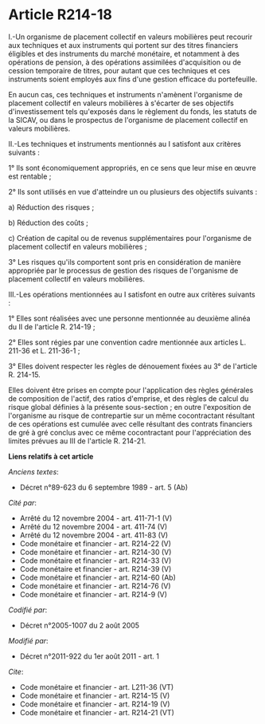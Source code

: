 # Article R214-18

I.-Un organisme de placement collectif en valeurs mobilières peut recourir aux techniques et aux instruments qui portent sur
des titres financiers éligibles et des instruments du marché monétaire, et notamment à des opérations de pension, à des
opérations assimilées d'acquisition ou de cession temporaire de titres, pour autant que ces techniques et ces instruments
soient employés aux fins d'une gestion efficace du portefeuille. 

En aucun cas, ces techniques et instruments n'amènent l'organisme de placement collectif en valeurs mobilières à s'écarter de
ses objectifs d'investissement tels qu'exposés dans le règlement du fonds, les statuts de la SICAV, ou dans le prospectus de
l'organisme de placement collectif en valeurs mobilières. 

II.-Les techniques et instruments mentionnés au I satisfont aux critères suivants : 

1° Ils sont économiquement appropriés, en ce sens que leur mise en œuvre est rentable ; 

2° Ils sont utilisés en vue d'atteindre un ou plusieurs des objectifs suivants : 

a) Réduction des risques ; 

b) Réduction des coûts ; 

c) Création de capital ou de revenus supplémentaires pour l'organisme de placement collectif en valeurs mobilières ; 

3° Les risques qu'ils comportent sont pris en considération de manière appropriée par le processus de gestion des risques de
l'organisme de placement collectif en valeurs mobilières. 

III.-Les opérations mentionnées au I satisfont en outre aux critères suivants : 

1° Elles sont réalisées avec une personne mentionnée au deuxième alinéa du II de l'article R. 214-19 ; 

2° Elles sont régies par une convention cadre mentionnée aux articles L. 211-36 et L. 211-36-1 ; 

3° Elles doivent respecter les règles de dénouement fixées au 3° de l'article R. 214-15. 

Elles doivent être prises en compte pour l'application des règles générales de composition de l'actif, des ratios d'emprise,
et des règles de calcul du risque global définies à la présente sous-section ; en outre l'exposition de l'organisme au risque
de contrepartie sur un même cocontractant résultant de ces opérations est cumulée avec celle résultant des contrats
financiers de gré à gré conclus avec ce même cocontractant pour l'appréciation des limites prévues au III de l'article R.
214-21.

**Liens relatifs à cet article**

_Anciens textes_:

  - Décret n°89-623 du 6 septembre 1989 - art. 5 (Ab)

_Cité par_:

  - Arrêté du 12 novembre 2004 - art. 411-71-1 (V)
  - Arrêté du 12 novembre 2004 - art. 411-74 (V)
  - Arrêté du 12 novembre 2004 - art. 411-83 (V)
  - Code monétaire et financier - art. R214-22 (V)
  - Code monétaire et financier - art. R214-30 (V)
  - Code monétaire et financier - art. R214-33 (V)
  - Code monétaire et financier - art. R214-39 (V)
  - Code monétaire et financier - art. R214-60 (Ab)
  - Code monétaire et financier - art. R214-76 (V)
  - Code monétaire et financier - art. R214-9 (V)

_Codifié par_:

  - Décret n°2005-1007 du 2 août 2005

_Modifié par_:

  - Décret n°2011-922 du 1er août 2011 - art. 1

_Cite_:

  - Code monétaire et financier - art. L211-36 (VT)
  - Code monétaire et financier - art. R214-15 (V)
  - Code monétaire et financier - art. R214-19 (V)
  - Code monétaire et financier - art. R214-21 (VT)
